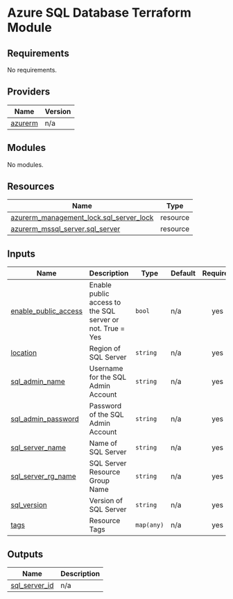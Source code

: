# Azure SQL Database Terraform Module

<!-- BEGINNING OF PRE-COMMIT-TERRAFORM DOCS HOOK -->
## Requirements

No requirements.

## Providers

| Name | Version |
|------|---------|
| <a name="provider_azurerm"></a> [azurerm](#provider\_azurerm) | n/a |

## Modules

No modules.

## Resources

| Name | Type |
|------|------|
| [azurerm_management_lock.sql_server_lock](https://registry.terraform.io/providers/hashicorp/azurerm/latest/docs/resources/management_lock) | resource |
| [azurerm_mssql_server.sql_server](https://registry.terraform.io/providers/hashicorp/azurerm/latest/docs/resources/mssql_server) | resource |

## Inputs

| Name | Description | Type | Default | Required |
|------|-------------|------|---------|:--------:|
| <a name="input_enable_public_access"></a> [enable\_public\_access](#input\_enable\_public\_access) | Enable public access to the SQL server or not.  True = Yes | `bool` | n/a | yes |
| <a name="input_location"></a> [location](#input\_location) | Region of SQL Server | `string` | n/a | yes |
| <a name="input_sql_admin_name"></a> [sql\_admin\_name](#input\_sql\_admin\_name) | Username for the SQL Admin Account | `string` | n/a | yes |
| <a name="input_sql_admin_password"></a> [sql\_admin\_password](#input\_sql\_admin\_password) | Password of the SQL Admin Account | `string` | n/a | yes |
| <a name="input_sql_server_name"></a> [sql\_server\_name](#input\_sql\_server\_name) | Name of SQL Server | `string` | n/a | yes |
| <a name="input_sql_server_rg_name"></a> [sql\_server\_rg\_name](#input\_sql\_server\_rg\_name) | SQL Server Resource Group Name | `string` | n/a | yes |
| <a name="input_sql_version"></a> [sql\_version](#input\_sql\_version) | Version of SQL Server | `string` | n/a | yes |
| <a name="input_tags"></a> [tags](#input\_tags) | Resource Tags | `map(any)` | n/a | yes |

## Outputs

| Name | Description |
|------|-------------|
| <a name="output_sql_server_id"></a> [sql\_server\_id](#output\_sql\_server\_id) | n/a |
<!-- END OF PRE-COMMIT-TERRAFORM DOCS HOOK -->